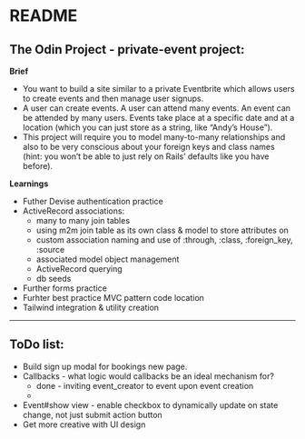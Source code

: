 # README

## The Odin Project - private-event project:

**Brief**
- You want to build a site similar to a private Eventbrite which allows users to create events and then manage user signups.
- A user can create events. A user can attend many events. An event can be attended by many users. Events take place at a specific date and at a location (which you can just store as a string, like “Andy’s House”).
- This project will require you to model many-to-many relationships and also to be very conscious about your foreign keys and class names (hint: you won’t be able to just rely on Rails’ defaults like you have before).

**Learnings**
- Futher Devise authentication practice
- ActiveRecord associations:
  - many to many join tables
  - using m2m join table as its own class & model to store attributes on
  - custom association naming and use of :through, :class, :foreign_key, :source
  - associated model object management
  - ActiveRecord querying
  - db seeds
- Further forms practice
- Furhter best practice MVC pattern code location
- Tailwind integration & utility creation

---
## ToDo list:

- Build sign up modal for bookings new page. 
- Callbacks - what logic would callbacks be an ideal mechanism for?
  - done - inviting event_creator to event upon event creation
  - 
- Event#show view - enable checkbox to dynamically update on state change, not just submit action button
- Get more creative with UI design
